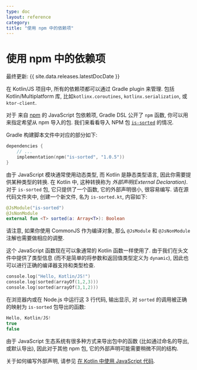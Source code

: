 ```yaml
---
type: doc
layout: reference
category:
title: "使用 npm 中的依赖项"
---
```


# 使用 npm 中的依赖项

最终更新: {{ site.data.releases.latestDocDate }}

在 Kotlin/JS 项目中, 所有的依赖项都可以通过 Gradle plugin 来管理. 包括 Kotlin/Multiplatform 库,
比如`kotlinx.coroutines`, `kotlinx.serialization`, 或 `ktor-client`.

对于 来自 [npm](https://www.npmjs.com/) 的 JavaScript 包依赖项, Gradle DSL 公开了 `npm` 函数, 你可以用来指定希望从 npm 导入的包.
我们来看看导入 NPM 包 [`is-sorted`](https://www.npmjs.com/package/is-sorted) 的情况.

Gradle 构建脚本文件中对应的部分如下:

```kotlin
dependencies {
    // ...
    implementation(npm("is-sorted", "1.0.5"))
}
```

由于 JavaScript 模块通常使用动态类型, 而 Kotlin 是静态类型语言, 因此你需要提供某种类型的转换.
在 Kotlin 中, 这种转换称为 _外部声明(External Declaration)_.
对于 `is-sorted` 包, 它只提供了一个函数, 它的外部声明很小, 很容易编写.
请在源代码文件夹中, 创建一个新文件, 名为 `is-sorted.kt`, 内容如下:

```kotlin
@JsModule("is-sorted")
@JsNonModule
external fun <T> sorted(a: Array<T>): Boolean
```

请注意, 如果你使用 CommonJS 作为编译对象, 那么 `@JsModule` 和 `@JsNonModule` 注解也需要做相应的调整.

这个 JavaScript 函数现在可以象通常的 Kotlin 函数一样使用了.
由于我们在头文件中提供了类型信息 (而不是简单的将参数和返回值类型定义为 `dynamic`), 因此也可以进行正确的编译器支持和类型检查.

```kotlin
console.log("Hello, Kotlin/JS!")
console.log(sorted(arrayOf(1,2,3)))
console.log(sorted(arrayOf(3,1,2)))
```

在浏览器内或在 Node.js 中运行这 3 行代码, 输出显示, 对 `sorted` 的调用被正确的映射为 `is-sorted` 包导出的函数:

```kotlin
Hello, Kotlin/JS!
true
false
```

由于 JavaScript 生态系统有很多种方式来导出包中的函数 (比如通过命名的导出, 或默认导出),
因此对于其他 npm 包, 它的外部声明可能需要稍微不同的结构.

关于如何编写外部声明, 请参见 [在 Kotlin 中使用 JavaScript 代码](js-interop.html).
